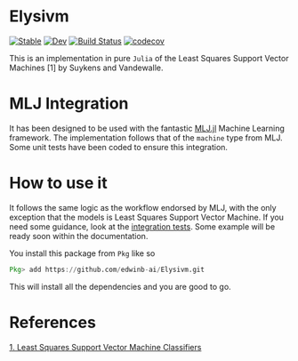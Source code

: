 # Elysivm

[![Stable](https://img.shields.io/badge/docs-stable-blue.svg)](https://edwinb-ai.github.io/Elysivm.jl/stable)
[![Dev](https://img.shields.io/badge/docs-dev-blue.svg)](https://edwinb-ai.github.io/Elysivm.jl/dev)
[![Build Status](https://github.com/edwinb-ai/Elysivm.jl/workflows/CI/badge.svg)](https://github.com/edwinb-ai/Elysivm.jl/actions)
[![codecov](https://codecov.io/gh/edwinb-ai/Elysivm/branch/main/graph/badge.svg?token=U0HVBJ0ks7)](https://codecov.io/gh/edwinb-ai/Elysivm)

This is an implementation in pure `Julia` of the Least Squares Support Vector Machines [1] by Suykens and Vandewalle.

# MLJ Integration
It has been designed to be used with the fantastic [MLJ.jl](https://alan-turing-institute.github.io/MLJ.jl/dev/) Machine Learning framework. The implementation follows that of the `machine` type from MLJ. Some unit tests have been coded to ensure this integration.

# How to use it
It follows the same logic as the workflow endorsed by MLJ, with the only exception that the models is Least Squares Support Vector Machine. If you need some guidance, look at the [integration tests](https://github.com/edwinb-ai/Elysivm/blob/main/test/integrationtests.jl). Some example will be ready soon within the documentation.

You install this package from `Pkg` like so

```julia
Pkg> add https://github.com/edwinb-ai/Elysivm.git
```

This will install all the dependencies and you are good to go.

# References
[1. Least Squares Support Vector Machine Classifiers](https://link.springer.com/article/10.1023/A:1018628609742)